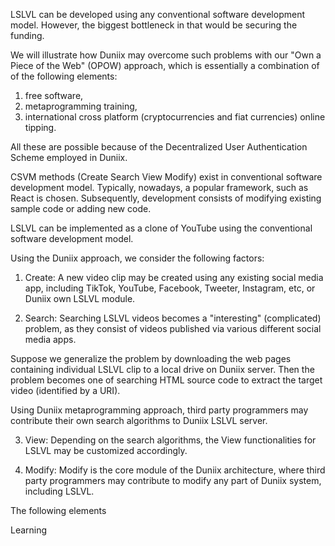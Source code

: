 LSLVL can be developed using any conventional
software development model. However, the biggest
bottleneck in that would be securing the funding.

We will illustrate how Duniix may overcome such problems
with our "Own a Piece of the Web" (OPOW) approach,
which is essentially a combination of of the following elements:

1. free software, 
2. metaprogramming training,
3. international cross platform (cryptocurrencies and fiat currencies) online tipping.

All these are possible because of the Decentralized User Authentication Scheme employed in Duniix.

CSVM methods (Create Search View Modify) exist in conventional software development model. Typically, nowadays, a popular framework, such as React is chosen. Subsequently, development consists of modifying existing sample code or adding new code.

LSLVL can be implemented as a clone of YouTube using the conventional software development model.

Using the Duniix approach, we consider the following factors:

1. Create: A new video clip may be created using any existing social media app, including TikTok, YouTube, Facebook, Tweeter, Instagram, etc, or Duniix own LSLVL module.

2. Search: Searching LSLVL videos becomes a "interesting" (complicated) problem, as they consist of videos published via various different social media apps.

Suppose we generalize the problem by downloading the web pages containing individual LSLVL clip to a local drive on Duniix server. Then the problem becomes one of searching HTML source code to extract the target video (identified by a URI).

Using Duniix metaprogramming approach, third party programmers may contribute their own search algorithms to Duniix LSLVL server.

3. View: Depending on the search algorithms, the View functionalities for LSLVL may be customized accordingly.

4. Modify: Modify is the core module of the Duniix architecture, where third party programmers may contribute to modify any part of Duniix system, including LSLVL.

The following elements

Learning
